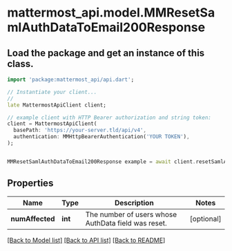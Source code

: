 # mattermost_api.model.MMResetSamlAuthDataToEmail200Response

## Load the package and get an instance of this class.
```dart
import 'package:mattermost_api/api.dart';

// Instantiate your client...
//
late MattermostApiClient client;

// example client with HTTP Bearer authorization and string token:
client = MattermostApiClient(
  basePath: 'https://your-server.tld/api/v4',
  authentication: MMHttpBearerAuthentication('YOUR TOKEN'),
);


MMResetSamlAuthDataToEmail200Response example = await client.resetSamlAuthDataToEmail200Response.FUNCTION_THAT_RETURNS_THIS_CLASS();

```

## Properties
Name | Type | Description | Notes
------------ | ------------- | ------------- | -------------
**numAffected** | **int** | The number of users whose AuthData field was reset. | [optional] 

[[Back to Model list]](../GENERATED_README.md#documentation-for-models) [[Back to API list]](../GENERATED_README.md#documentation-for-api-endpoints) [[Back to README]](../GENERATED_README.md)


